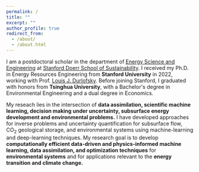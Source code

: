 ```yaml
---
permalink: /
title: ""
excerpt: ""
author_profile: true
redirect_from: 
  - /about/
  - /about.html
---
```


I am a postdoctoral scholar in the department of [Energy Science and Engineering](https://ese.stanford.edu) at [Stanford Doerr School of Sustainability](https://sustainability.stanford.edu). I received my Ph.D. in Energy Resources Engineering from **Stanford University** in 2022, working with Prof. [Louis J. Durlofsky](https://profiles.stanford.edu/louis-durlofsky). Before joining Stanford, I graduated with honors from **Tsinghua University**, with a Bachelor's degree in Environmental Engineering and a dual degree in Economics.

My reseach lies in the intersection of **data assimilation, scientific machine learning, decision making under uncertainty, subsurface energy development and environmental problems.** I have developed approaches for inverse problems and uncertainty quantification for subsurface flow, CO<sub>2</sub> geological storage, and environmental systems using machine-learning and deep-learning techniques. My research goal is to develop **computationally efficient data-driven and physics-informed machine learning, data assimilation, and optimization techniques** for **environmental systems** and for applications relevant to the **energy transition and climate change.**

